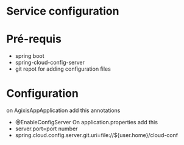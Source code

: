 # Service configuration 
# Pré-requis
* spring boot
* spring-cloud-config-server
* git repot for adding configuration files
# Configuration
on AgixisAppApplication add this annotations 
* @EnableConfigServer
On application.properties add this 
* server.port=port number
* spring.cloud.config.server.git.uri=file://${user.home}/cloud-conf
